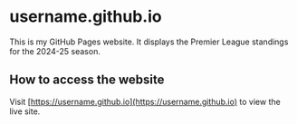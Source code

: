 # username.github.io
This is my GitHub Pages website. It displays the Premier League standings for the 2024-25 season.

## How to access the website
Visit [https://username.github.io](https://username.github.io) to view the live site.
